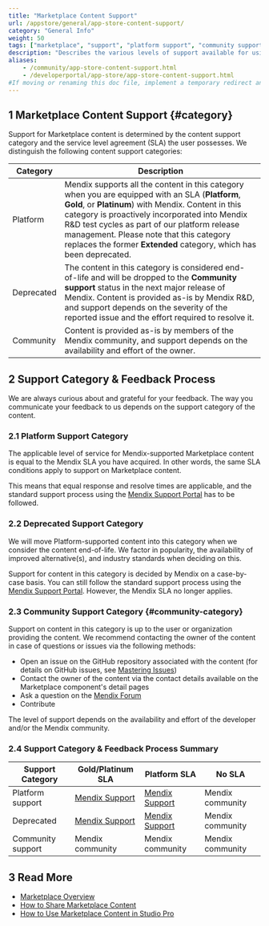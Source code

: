 ```yaml
---
title: "Marketplace Content Support"
url: /appstore/general/app-store-content-support/
category: "General Info"
weight: 50
tags: ["marketplace", "support", "platform support", "community support", "deprecated"]
description: "Describes the various levels of support available for using Marketplace content in your Mendix apps."
aliases:
    - /community/app-store-content-support.html
    - /developerportal/app-store/app-store-content-support.html
#If moving or renaming this doc file, implement a temporary redirect and let the respective team know they should update the URL in the product. See Mapping to Products for more details.
---
```


## 1 Marketplace Content Support {#category}

Support for Marketplace content is determined by the content support category and the service level agreement (SLA) the user possesses. We distinguish the following content support categories:

| Category | Description |
| --- | --- |
| Platform | Mendix supports all the content in this category when you are equipped with an SLA (**Platform**, **Gold**, or **Platinum**) with Mendix. Content in this category is proactively incorporated into Mendix R&D test cycles as part of our platform release management. Please note that this category replaces the former **Extended** category, which has been deprecated. |
| Deprecated | The content in this category is considered end-of-life and will be dropped to the **Community support** status in the next major release of Mendix. Content is provided as-is by Mendix R&D, and support depends on the severity of the reported issue and the effort required to resolve it. |
| Community | Content is provided as-is by members of the Mendix community, and support depends on the availability and effort of the owner. | 

## 2 Support Category & Feedback Process

We are always curious about and grateful for your feedback. The way you communicate your feedback to us depends on the support category of the content.

### 2.1 Platform Support Category

The applicable level of service for Mendix-supported Marketplace content is equal to the Mendix SLA you have acquired. In other words, the same SLA conditions apply to support on Marketplace content.

This means that equal response and resolve times are applicable, and the standard support process using the [Mendix Support Portal](https://support.mendix.com) has to be followed.

### 2.2 Deprecated Support Category

We will move Platform-supported content into this category when we consider the content end-of-life. We factor in popularity, the availability of improved alternative(s), and industry standards when deciding on this.

Support for content in this category is decided by Mendix on a case-by-case basis. You can still follow the standard support process using the [Mendix Support Portal](https://support.mendix.com). However, the Mendix SLA no longer applies. 

### 2.3 Community Support Category {#community-category}

Support on content in this category is up to the user or organization providing the content. We recommend contacting the owner of the content in case of questions or issues via the following methods:

* Open an issue on the GitHub repository associated with the content (for details on GitHub issues, see [Mastering Issues](https://guides.github.com/features/issues/))
* Contact the owner of the content via the contact details available on the Marketplace component's detail pages
* Ask a question on the [Mendix Forum](https://mxforum.mendix.com/)
* Contribute 

The level of support depends on the availability and effort of the developer and/or the Mendix community.

### 2.4 Support Category & Feedback Process Summary

| Support Category  | Gold/Platinum SLA | Platform SLA | No SLA |
| --- | --- | --- | --- |
| Platform support | [Mendix Support](https://developers.mendix.com/support/)   | [Mendix Support](https://developers.mendix.com/support/) | Mendix community |
| Deprecated | [Mendix Support](https://developers.mendix.com/support/)   | [Mendix Support](https://developers.mendix.com/support/) | Mendix community |
| Community support | Mendix community | Mendix community | Mendix community |

## 3 Read More

* [Marketplace Overview](app-store-overview)
* [How to Share Marketplace Content](share-app-store-content)
* [How to Use Marketplace Content in Studio Pro](app-store-content)
